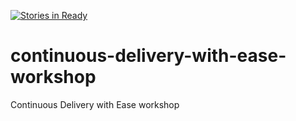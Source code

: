 [![Stories in Ready](https://badge.waffle.io/mg6maciej/continuous-delivery-with-ease-workshop.png?label=ready&title=Ready)](https://waffle.io/mg6maciej/continuous-delivery-with-ease-workshop)
# continuous-delivery-with-ease-workshop
Continuous Delivery with Ease workshop
